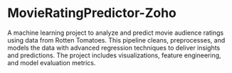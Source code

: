 # MovieRatingPredictor-Zoho
A machine learning project to analyze and predict movie audience ratings using data from Rotten Tomatoes. This pipeline cleans, preprocesses, and models the data with advanced regression techniques to deliver insights and predictions. The project includes visualizations, feature engineering, and model evaluation metrics.
